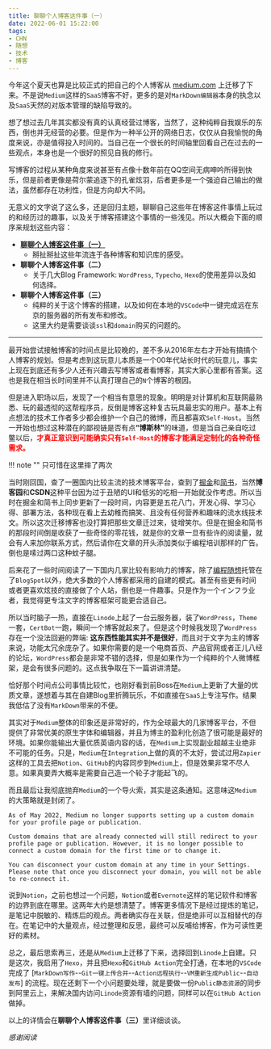 ```yaml
---
title: 聊聊个人博客这件事（一）
date: 2022-06-01 15:22:00
tags:
- CHN
- 随想
- 技术
- 博客
---
```

今年这个夏天也算是比较正式的把自己的个人博客从 [medium.com](https://medium.com/@Kivinsae) 上迁移了下来。不是说`Medium`这样的`SaaS`博客不好，更多的是对`MarkDown编辑器`本身的执念以及`SaaS`天然的对版本管理的缺陷导致的。

想了想过去几年其实都没有真的认真经营过博客，当然了，这种纯粹自我娱乐的东西，倒也并无经营的必要。但是作为一种半公开的网络日志，仅仅从自我愉悦的角度来说，亦是值得投入时间的。当自己在一个很长的时间轴里回看自己在过去的一些观点，本身也是一个很好的照见自我的修行。

写博客的过程从某种角度来说甚至有点像十数年前在QQ空间无病呻吟所得到快乐，但是前者更像是荷尔蒙追逐下的孔雀炫羽，后者更多是一个强迫自己输出的做法，虽然都存在功利性，但是方向却大不同。

无意义的文字说了这么多，还是回归主题，聊聊自己这些年在博客这件事情上玩过的和经历过的趣事，以及关于博客搭建这个事情的一些浅见。所以大概会下面的顺序来规划这些内容：
- **[聊聊个人博客这件事（一）](https://kivinsae.com/2022/06/01/2022-06-01-Take_about_Blog_CH01)**
    - 掰扯掰扯这些年流连于各种博客和知识库的感受。
- **聊聊个人博客这件事（二）**
    - 关于几大Blog Framework: `WordPress`, `Typecho`, `Hexo`的使用差异以及如何选择。
- **聊聊个人博客这件事（三）**
    - 纯粹的关于这个博客的搭建，以及如何在本地的`VSCode`中一键完成远在东京的服务器的所有发布和修改。
    - 这里大约是需要谈谈`ssl`和`domain`购买的问题的。
---
最开始尝试接触博客的时间点是比较晚的，差不多从2016年左右才开始有搞搞个人博客的规划。但是考虑到这玩意儿本质是一个00年代站长时代的玩意儿，事实上现在到底还有多少人还有兴趣去写博客或者看博客，其实大家心里都有答案。这也是我在相当长时间里并不认真打理自己的`N`个博客的根因。

但是进入职场以后，发现了一个相当有意思的现象。明明是对计算机和互联网最熟悉、玩的最透彻的这帮程序员，反倒是博客这种复古玩具最忠实的用户。基本上有点想法的技术工作者多少都会维护一个自己的微博，而且都喜欢`Self-Host`。当然一开始也想过这种潜在的鄙视链是否有点<b>“博斯林”</b>的味道，但是当自己亲自吃过鳖以后，<font color=Red><b>才真正意识到可能确实只有`Self-Host`的博客才能满足定制化的各种奇怪需求。</b></font>

!!! note ""
    只可惜在这里摔了两次


当时刚回国，查了一圈国内比较主流的技术博客平台，查到了[掘金](https://juejin.cn/)和[简书](https://www.jianshu.com/)，当然**博客园**和**CSDN**这种平台因为过于丑陋的UI和低劣的吃相一开始就没作考虑。所以当时在掘金和简书上同步更新了一段时间，内容更是五花八门，开发心得、学习心得、部署方法，各种现在看上去幼稚而搞笑、且没有任何营养和趣味的流水线技术文。所以这次迁移博客也没打算把那些文章迁过来，徒增笑尔。但是在掘金和简书的那段时间倒是收获了一些奇怪的零花钱，就是你的文章一旦有些许的阅读量，就会有人来加你联系方式，然后请你在文章的开头添加类似于编程培训那样的广告。倒也是嗦过两口这种蚊子腿。

后来花了一些时间阅读了一下国内几家比较有影响力的博客，除了[编程随想](https://program-think.blogspot.com/)托管在了`BlogSpot`以外，绝大多数的个人博客都采用的自建的模式。甚至有些更有时间或者更喜欢炫技的直接做了个人站，倒也是一件趣事。只是作为一个インフラ业者，我觉得更专注文字的博客框架可能更合适自己。

所以当时脑子一热，直接在`Linode`上起了一台云服务器，装了`WordPress`，`Theme`一套，`CertBot`一跑，瞬间一个博客就起来了。但是这个时候我发现了`WordPress`存在一个没法回避的弊端: <b>这东西性能其实并不是很好</b>，而且对于文字为主的博客来说，功能太冗余庞杂了。如果你需要的是一个电商首页、产品官网或者正儿八经的论坛，`WordPress`都会是非常不错的选择，但是如果作为一个纯粹的个人微博框架，是会有很多问题的。这点我争取在下一篇讲讲清楚。

恰好那个时间点公司事情比较忙，也刚好看到前Boss在`Medium`上更新了大量的优质文章，遂想着与其在自建Blog里折腾玩乐，不如直接在`SaaS`上专注写作。结果我低估了没有`MarkDown`带来的不便。

其实对于`Medium`整体的印象还是非常好的，作为全球最大的几家博客平台，不但提供了非常优美的原生字体和编辑器，并且为博主的盈利化创造了很可能是最好的环境。如果你能输出大量优质英语内容的话，在`Medium`上实现副业超越主业绝非不可能的任务。只是，`Medium`在`Integration`上做的真的不太好，尝试过用`Zapier`这样的工具去把`Notion`、`GitHub`的内容同步到`Medium`上，但是效果非常不尽人意。如果真要弄大概率是需要自己造一个轮子才能起飞的。

而且最后让我彻底抛弃`Medium`的一个导火索，其实是这条通知。这意味这`Medium`的大策略就是封闭了。
```
As of May 2022, Medium no longer supports setting up a custom domain for your profile page or publication.

Custom domains that are already connected will still redirect to your profile page or publication. However, it is no longer possible to connect a custom domain for the first time or to change it. 

You can disconnect your custom domain at any time in your Settings. Please note that once you disconnect your domain, you will not be able to re-connect it.
```

说到`Notion`，之前也想过一个问题，`Notion`或者`Evernote`这样的笔记软件和博客的边界到底在哪里。这两年大约是想清楚了。博客更多情况下是经过提炼的笔记，是笔记中脱敏的、精炼后的观点。两者确实存在关联，但是绝非可以互相替代的存在。在笔记中的大量观点，经过整理和反思，最终可以反哺给博客，作为可读性更好的素材。

总之，最后思索再三，还是从`Medium`上迁移了下来，选择回到`Linode`上自建。只是这次，我启用了`Hexo`，并且把`Hexo`和`GitHub Action`完全打通，在本地的`VSCode`完成了 [`MarkDown写作`--`Git一键上传合并`--`Action远程执行`--`VM重新生成Public`--`自动发布`] 的流程。现在还剩下一个小问题要处理，就是要做一份`Public静态资源`的同步到阿里云上，来解决国内访问`Linode`资源有墙的问题，同样可以在`GitHub Action`做掉。

以上的详情会在<b>聊聊个人博客这件事（三）</b>里详细谈谈。


*感谢阅读*